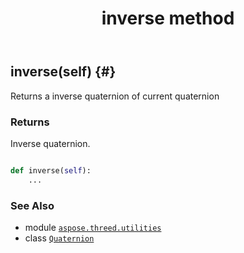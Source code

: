 ﻿---
title: inverse method
second_title: Aspose.3D for Python via .NET API References
description: 
type: docs
weight: 100
url: /python-net/aspose.threed.utilities/quaternion/inverse/
is_root: false
---

## inverse(self) {#}

Returns a inverse quaternion of current quaternion


### Returns 


Inverse quaternion.


```python

def inverse(self):
    ...
```





### See Also
* module [`aspose.threed.utilities`](../../)
* class [`Quaternion`](/3d/python-net/aspose.threed.utilities/quaternion)

